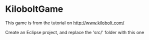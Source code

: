 KiloboltGame
============

This game is from the tutorial on http://www.kilobolt.com/

Create an Eclipse project, and replace the 'src/' folder with this one
